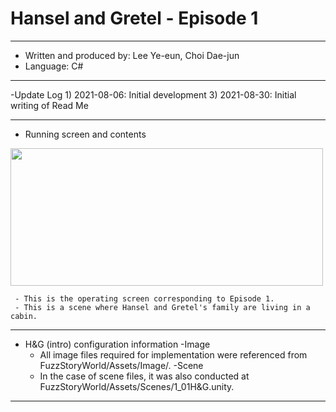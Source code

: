 # Hansel and Gretel - Episode 1
***
  - Written and produced by: Lee Ye-eun, Choi Dae-jun
  - Language: C#
***
  -Update Log
     1) 2021-08-06: Initial development
     3) 2021-08-30: Initial writing of Read Me
***
  - Running screen and contents
<img src="https://user-images.githubusercontent.com/88296511/131270006-e466e76f-1e97-429e-8774-b8b29e45aea0.jpg" width="500" height="220">


     - This is the operating screen corresponding to Episode 1.
     - This is a scene where Hansel and Gretel's family are living in a cabin.

***
- H&G (intro) configuration information
   -Image
     - All image files required for implementation were referenced from FuzzStoryWorld/Assets/Image/.
   -Scene
     - In the case of scene files, it was also conducted at FuzzStoryWorld/Assets/Scenes/1_01H&G.unity.

***
